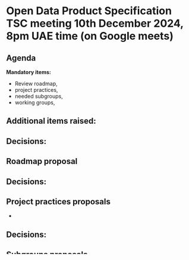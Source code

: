 # Open Data Product Specification TSC meeting 10th December 2024, 8pm UAE time (on Google meets)

## Agenda 

**Mandatory items:**

- Review roadmap,
- project practices,
- needed subgroups,
- working groups,

**Additional items raised:**
- 

**Decisions:**
- 

## Roadmap proposal


**Decisions:**
- 

## Project practices proposals
- 

**Decisions:**
- 

## Subgroups proposals

**Decisions:**
- 

## Working group proposals
-

**Decisions:**
- 
